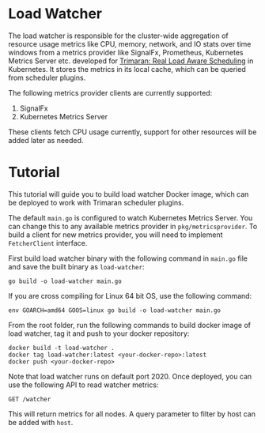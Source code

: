# Load Watcher

The load watcher is responsible for the cluster-wide aggregation of resource usage metrics like CPU, memory, network, and IO stats over time windows from a metrics provider like SignalFx, Prometheus, Kubernetes Metrics Server etc. developed for [Trimaran: Real Load Aware Scheduling](https://github.com/kubernetes-sigs/scheduler-plugins/blob/master/kep/61-Trimaran-real-load-aware-scheduling/README.md) in Kubernetes.
It stores the metrics in its local cache, which can be queried from scheduler plugins.

The following metrics provider clients are currently supported:

1) SignalFx
2) Kubernetes Metrics Server

These clients fetch CPU usage currently, support for other resources will be added later as needed.

# Tutorial

This tutorial will guide you to build load watcher Docker image, which can be deployed to work with Trimaran scheduler plugins.

The default `main.go` is configured to watch Kubernetes Metrics Server.
You can change this to any available metrics provider in `pkg/metricsprovider`.
To build a client for new metrics provider, you will need to implement `FetcherClient` interface.

First build load watcher binary with the following command in `main.go` file and save the built binary as `load-watcher`:

```
go build -o load-watcher main.go
```

If you are cross compiling for Linux 64 bit OS, use the following command:

```
env GOARCH=amd64 GOOS=linux go build -o load-watcher main.go
```

From the root folder, run the following commands to build docker image of load watcher, tag it and push to your docker repository:

```
docker build -t load-watcher .
docker tag load-watcher:latest <your-docker-repo>:latest
docker push <your-docker-repo>
```

Note that load watcher runs on default port 2020. Once deployed, you can use the following API to read watcher metrics:

```
GET /watcher
```

This will return metrics for all nodes. A query parameter to filter by host can be added with `host`.